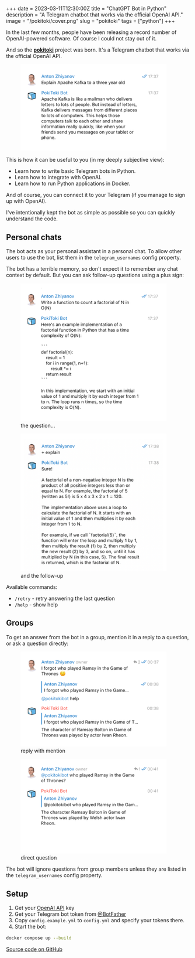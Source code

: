 +++
date = 2023-03-11T12:30:00Z
title = "ChatGPT Bot in Python"
description = "A Telegram chatbot that works via the official OpenAI API."
image = "/pokitoki/cover.png"
slug = "pokitoki"
tags = ["python"]
+++

In the last few months, people have been releasing a record number of OpenAI-powered software. Of course I could not stay out of it.

And so the [**pokitoki**](https://github.com/nalgeon/pokitoki) project was born. It's a Telegram chatbot that works via the official OpenAI API.

<div class="row">
<div class="col-xs-12 col-sm-6">
<figure>
    <img src="./chat-1.png" alt="Sample chat" width="400" class="img-bordered-thin">
</figure>
</div>
</div>

This is how it can be useful to you (in my deeply subjective view):

-   Learn how to write basic Telegram bots in Python.
-   Learn how to integrate with OpenAI.
-   Learn how to run Python applications in Docker.

And of course, you can connect it to your Telegram (if you manage to sign up with OpenAI).

I've intentionally kept the bot as simple as possible so you can quickly understand the code.

## Personal chats

The bot acts as your personal assistant in a personal chat. To allow other users to use the bot, list them in the `telegram_usernames` config property.

The bot has a terrible memory, so don't expect it to remember any chat context by default. But you can ask follow-up questions using a plus sign:

<div class="row">
<div class="col-xs-12 col-sm-6">
<figure>
    <img src="./chat-2.png" alt="Question" width="400" class="img-bordered-thin">
    <figcaption>the question...<figcaption>
</figure>
</div>
<div class="col-xs-12 col-sm-6">
<figure>
    <img src="./chat-3.png" alt="Follow-up question" width="400" class="img-bordered-thin">
    <figcaption>and the follow-up<figcaption>
</figure>
</div>
</div>

Available commands:

-   `/retry` - retry answering the last question
-   `/help` - show help

## Groups

To get an answer from the bot in a group, mention it in a reply to a question, or ask a question directly:

<div class="row">
<div class="col-xs-12 col-sm-6">
<figure>
    <img src="./chat-4.png" alt="Reply with mention" width="400" class="img-bordered-thin">
    <figcaption>reply with mention<figcaption>
</figure>
</div>
<div class="col-xs-12 col-sm-6">
<figure>
    <img src="./chat-5.png" alt="Direct question" width="400" class="img-bordered-thin">
    <figcaption>direct question<figcaption>
</figure>
</div>
</div>

The bot will ignore questions from group members unless they are listed in the `telegram_usernames` config property.

## Setup

1. Get your [OpenAI API](https://openai.com/api/) key
2. Get your Telegram bot token from [@BotFather](https://t.me/BotFather)
3. Copy `config.example.yml` to `config.yml` and specify your tokens there.
4. Start the bot:

```bash
docker compose up --build
```

[Source code on GitHub](https://github.com/nalgeon/pokitoki)
